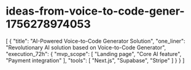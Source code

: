 # ideas-from-voice-to-code-gener-1756278974053
[ { "title": "AI-Powered Voice-to-Code Generator Solution", "one_liner": "Revolutionary AI solution based on Voice-to-Code Generator", "execution_72h": { "mvp_scope": [ "Landing page", "Core AI feature", "Payment integration" ], "tools": [ "Next.js", "Supabase", "Stripe" ] } } ]
